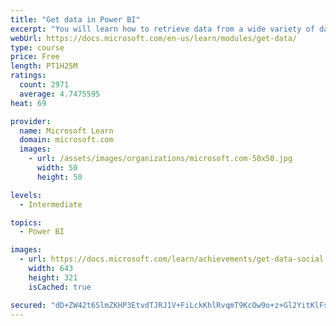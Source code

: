 ```yaml
---
title: "Get data in Power BI"
excerpt: "You will learn how to retrieve data from a wide variety of data sources, including Microsoft Excel, relational databases, and NoSQL data stores. You will also learn how to improve performance while retrieving data."
webUrl: https://docs.microsoft.com/en-us/learn/modules/get-data/
type: course
price: Free
length: PT1H25M
ratings:
  count: 2971
  average: 4.7475595
heat: 69

provider:
  name: Microsoft Learn
  domain: microsoft.com
  images:
    - url: /assets/images/organizations/microsoft.com-50x50.jpg
      width: 50
      height: 50

levels:
  - Intermediate

topics:
  - Power BI

images:
  - url: https://docs.microsoft.com/learn/achievements/get-data-social.png
    width: 643
    height: 321
    isCached: true

secured: "dD+ZW42t6SlmZKHP3EtvdTJRJ1V+FiLckKhlRvqmT9KcOw9o+z+Gl2YitKlFsi9nrL0AjaoLYkXR/qz3w/ZyufG9mITr6LtXN4Ht3fOLQkKncARCv1cPozb7wEhYHQ+wWCDP2eVGkyonnCEGsD2DaEcoBrGdfyo2OneetxNhcu3IJ4XpdWTJLINyEzPaJIDTpF6os4cD2lGLaDi7uQ6WQgLwzIBV9vCnTZHiMIXIN88Br3Q+vPVLHdFTzRKtIw7P5safK4G5Mma2NcbfHoPvmi4cQre3LCtFpVsnJgkVinspp6c/xvBg01l118lJCMtkcMSO5dsZz/pNDELlU4DjdZqhNEOE8MGuhPI/oD2EcMnUSobk0c4Pb9IDN9Z4rwpD3GzM/Mm5Yfc++u+5H0I5E8GTxY1CjjkQT/iRDenxJ7k=;UJLVrgaqrG2pzO55KwDQ5Q=="
---
```


